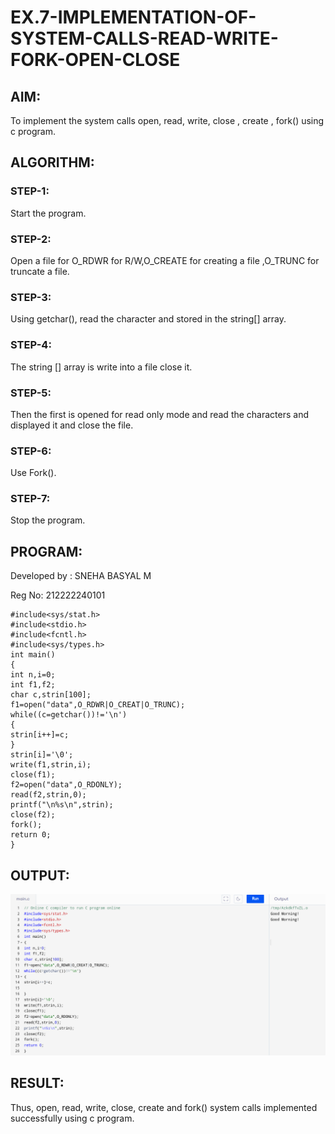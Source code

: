 # EX.7-IMPLEMENTATION-OF-SYSTEM-CALLS-READ-WRITE-FORK-OPEN-CLOSE

## AIM:
To implement the system calls open, read, write, close , create , fork() using c program.

## ALGORITHM:

### STEP-1:
Start the program.

### STEP-2:
Open a file for O_RDWR for R/W,O_CREATE for creating a file ,O_TRUNC for truncate a file.

### STEP-3:
Using getchar(), read the character and stored in the string[] array.

### STEP-4:
The string [] array is write into a file close it.

### STEP-5:
Then the first is opened for read only mode and read the characters and displayed it and close the file.

### STEP-6:
Use Fork().

### STEP-7:
Stop the program.


## PROGRAM:

Developed by : SNEHA BASYAL M

Reg No: 212222240101

```
#include<sys/stat.h>
#include<stdio.h>
#include<fcntl.h>
#include<sys/types.h>
int main()
{
int n,i=0;
int f1,f2;
char c,strin[100];
f1=open("data",O_RDWR|O_CREAT|O_TRUNC);
while((c=getchar())!='\n')
{
strin[i++]=c;
}
strin[i]='\0';
write(f1,strin,i);
close(f1);
f2=open("data",O_RDONLY);
read(f2,strin,0);
printf("\n%s\n",strin);
close(f2);
fork();
return 0;
}
```

## OUTPUT:
![EX.7-IMPLEMENTATION-OF-SYSTEM-CALLS-READ-WRITE-FORK-OPEN-CLOSE](os7.png)


## RESULT:
Thus, open, read, write, close, create and fork() system calls implemented successfully using c program.
